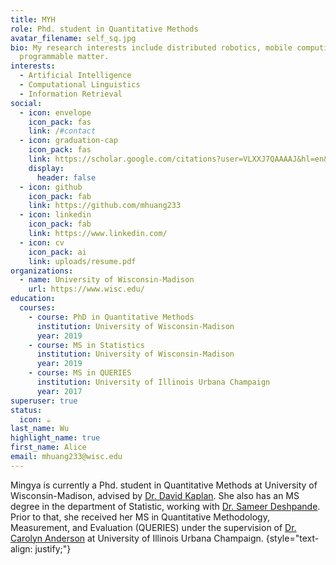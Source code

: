 ```yaml
---
title: MYH
role: Phd. student in Quantitative Methods
avatar_filename: self_sq.jpg
bio: My research interests include distributed robotics, mobile computing and
  programmable matter.
interests:
  - Artificial Intelligence
  - Computational Linguistics
  - Information Retrieval
social:
  - icon: envelope
    icon_pack: fas
    link: /#contact
  - icon: graduation-cap
    icon_pack: fas
    link: https://scholar.google.com/citations?user=VLXXJ7QAAAAJ&hl=en&oi=ao
    display:
      header: false
  - icon: github
    icon_pack: fab
    link: https://github.com/mhuang233
  - icon: linkedin
    icon_pack: fab
    link: https://www.linkedin.com/
  - icon: cv
    icon_pack: ai
    link: uploads/resume.pdf
organizations:
  - name: University of Wisconsin-Madison
    url: https://www.wisc.edu/
education:
  courses:
    - course: PhD in Quantitative Methods
      institution: University of Wisconsin-Madison
      year: 2019
    - course: MS in Statistics
      institution: University of Wisconsin-Madison
      year: 2019
    - course: MS in QUERIES
      institution: University of Illinois Urbana Champaign
      year: 2017
superuser: true
status:
  icon: ☕️
last_name: Wu
highlight_name: true
first_name: Alice
email: mhuang233@wisc.edu
---
```

Mingya is currently a Phd. student in Quantitative Methods at University of Wisconsin-Madison, advised by [Dr. David Kaplan](https://edpsych.education.wisc.edu/fac-staff/kaplan-david/#:~:text=David%20Kaplan%20is%20the%20Patricia,Center%20for%20Demography%20and%20Ecology.). She also has an MS degree in the department of Statistic, working with [Dr. Sameer Deshpande](https://skdeshpande91.github.io/). Prior to that, she received her MS in Quantitative Methodology, Measurement, and Evaluation (QUERIES) under the supervision of [Dr. Carolyn Anderson](https://cja.education.illinois.edu/) at University of Illinois Urbana Champaign.
{style="text-align: justify;"}